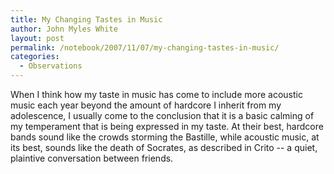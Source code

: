 ```yaml
---
title: My Changing Tastes in Music
author: John Myles White
layout: post
permalink: /notebook/2007/11/07/my-changing-tastes-in-music/
categories:
  - Observations
---
```


When I think how my taste in music has come to include more acoustic music each year beyond the amount of hardcore I inherit from my adolescence, I usually come to the conclusion that it is a basic calming of my temperament that is being expressed in my taste. At their best, hardcore bands sound like the crowds storming the Bastille, while acoustic music, at its best, sounds like the death of Socrates, as described in Crito -- a quiet, plaintive conversation between friends.
